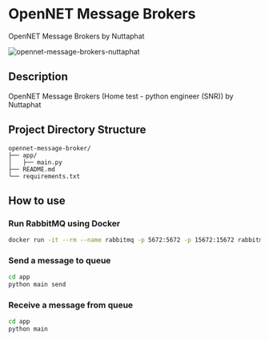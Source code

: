 # OpenNET Message Brokers

OpenNET Message Brokers by Nuttaphat

![opennet-message-brokers-nuttaphat](https://github.com/user-attachments/assets/dcdf0c37-21c7-4cdd-9ed4-1a31370c1c1e)

## Description

OpenNET Message Brokers (Home test - python engineer (SNR)) by Nuttaphat

## Project Directory Structure

```raw
opennet-message-broker/
├── app/
│   ├── main.py
├── README.md
└── requirements.txt
```

## How to use

### Run RabbitMQ using Docker

```bash
docker run -it --rm --name rabbitmq -p 5672:5672 -p 15672:15672 rabbitmq:4.0-management
```

### Send a message to queue

```bash
cd app
python main send
```

### Receive a message from queue

```bash
cd app
python main
```
